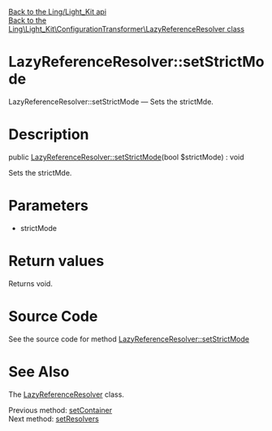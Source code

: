 [Back to the Ling/Light_Kit api](https://github.com/lingtalfi/Light_Kit/blob/master/doc/api/Ling/Light_Kit.md)<br>
[Back to the Ling\Light_Kit\ConfigurationTransformer\LazyReferenceResolver class](https://github.com/lingtalfi/Light_Kit/blob/master/doc/api/Ling/Light_Kit/ConfigurationTransformer/LazyReferenceResolver.md)


LazyReferenceResolver::setStrictMode
================



LazyReferenceResolver::setStrictMode — Sets the strictMde.




Description
================


public [LazyReferenceResolver::setStrictMode](https://github.com/lingtalfi/Light_Kit/blob/master/doc/api/Ling/Light_Kit/ConfigurationTransformer/LazyReferenceResolver/setStrictMode.md)(bool $strictMode) : void




Sets the strictMde.




Parameters
================


- strictMode

    


Return values
================

Returns void.








Source Code
===========
See the source code for method [LazyReferenceResolver::setStrictMode](https://github.com/lingtalfi/Light_Kit/blob/master/ConfigurationTransformer/LazyReferenceResolver.php#L74-L77)


See Also
================

The [LazyReferenceResolver](https://github.com/lingtalfi/Light_Kit/blob/master/doc/api/Ling/Light_Kit/ConfigurationTransformer/LazyReferenceResolver.md) class.

Previous method: [setContainer](https://github.com/lingtalfi/Light_Kit/blob/master/doc/api/Ling/Light_Kit/ConfigurationTransformer/LazyReferenceResolver/setContainer.md)<br>Next method: [setResolvers](https://github.com/lingtalfi/Light_Kit/blob/master/doc/api/Ling/Light_Kit/ConfigurationTransformer/LazyReferenceResolver/setResolvers.md)<br>

